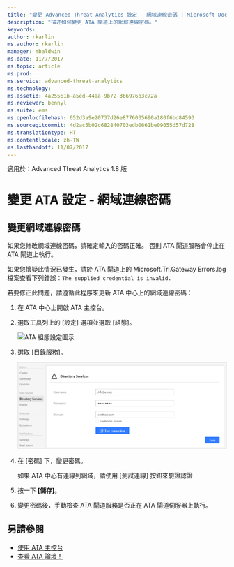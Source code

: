 ```yaml
---
title: "變更 Advanced Threat Analytics 設定 - 網域連線密碼 | Microsoft Docs"
description: "描述如何變更 ATA 閘道上的網域連線密碼。"
keywords: 
author: rkarlin
ms.author: rkarlin
manager: mbaldwin
ms.date: 11/7/2017
ms.topic: article
ms.prod: 
ms.service: advanced-threat-analytics
ms.technology: 
ms.assetid: 4a25561b-a5ed-44aa-9b72-366976b3c72a
ms.reviewer: bennyl
ms.suite: ems
ms.openlocfilehash: 652d3a9e20737d26e8776035690a180f6bd84593
ms.sourcegitcommit: 4d2ac5b02c682840703edb0661be09055d57d728
ms.translationtype: HT
ms.contentlocale: zh-TW
ms.lasthandoff: 11/07/2017
---
```

適用於︰Advanced Threat Analytics 1.8 版



# <a name="change-ata-configuration---domain-connectivity-password"></a>變更 ATA 設定 - 網域連線密碼



## <a name="change-the-domain-connectivity-password"></a>變更網域連線密碼
如果您修改網域連線密碼，請確定輸入的密碼正確。 否則 ATA 閘道服務會停止在 ATA 閘道上執行。

如果您懷疑此情況已發生，請於 ATA 閘道上的 Microsoft.Tri.Gateway Errors.log 檔案查看下列錯誤︰`The supplied credential is invalid.`

若要修正此問題，請遵循此程序來更新 ATA 中心上的網域連線密碼︰

1.  在 ATA 中心上開啟 ATA 主控台。

2.  選取工具列上的 [設定] 選項並選取 [組態]。

    ![ATA 組態設定圖示](media/ATA-config-icon.png)

3.  選取 [目錄服務]。

    ![ATA 閘道變更密碼影像](media/ATA-GW-change-DC-password.png)

4.  在 [密碼] 下，變更密碼。

    如果 ATA 中心有連線到網域，請使用 [測試連線] 按鈕來驗證認證

5.  按一下 **[儲存]**。

6.  變更密碼後，手動檢查 ATA 閘道服務是否正在 ATA 閘道伺服器上執行。



## <a name="see-also"></a>另請參閱
- [使用 ATA 主控台](working-with-ata-console.md)
- [查看 ATA 論壇！](https://social.technet.microsoft.com/Forums/security/home?forum=mata)
